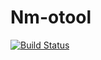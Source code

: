 # Nm-otool
[![Build Status](https://travis-ci.com/davhojt/Nm-otool.svg?branch=master)](https://travis-ci.com/davhojt/Nm-otool)
